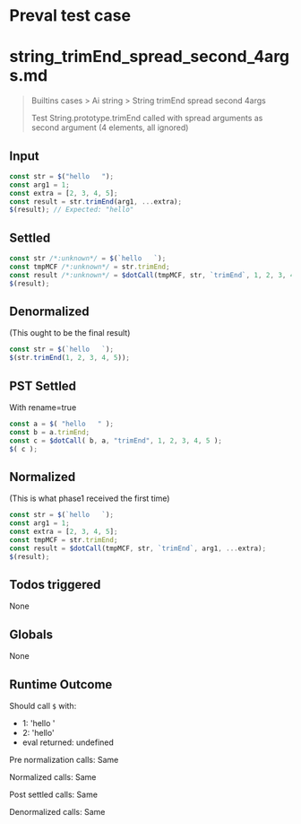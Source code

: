 # Preval test case

# string_trimEnd_spread_second_4args.md

> Builtins cases > Ai string > String trimEnd spread second 4args
>
> Test String.prototype.trimEnd called with spread arguments as second argument (4 elements, all ignored)

## Input

`````js filename=intro
const str = $("hello   ");
const arg1 = 1;
const extra = [2, 3, 4, 5];
const result = str.trimEnd(arg1, ...extra);
$(result); // Expected: "hello"
`````


## Settled


`````js filename=intro
const str /*:unknown*/ = $(`hello   `);
const tmpMCF /*:unknown*/ = str.trimEnd;
const result /*:unknown*/ = $dotCall(tmpMCF, str, `trimEnd`, 1, 2, 3, 4, 5);
$(result);
`````


## Denormalized
(This ought to be the final result)

`````js filename=intro
const str = $(`hello   `);
$(str.trimEnd(1, 2, 3, 4, 5));
`````


## PST Settled
With rename=true

`````js filename=intro
const a = $( "hello   " );
const b = a.trimEnd;
const c = $dotCall( b, a, "trimEnd", 1, 2, 3, 4, 5 );
$( c );
`````


## Normalized
(This is what phase1 received the first time)

`````js filename=intro
const str = $(`hello   `);
const arg1 = 1;
const extra = [2, 3, 4, 5];
const tmpMCF = str.trimEnd;
const result = $dotCall(tmpMCF, str, `trimEnd`, arg1, ...extra);
$(result);
`````


## Todos triggered


None


## Globals


None


## Runtime Outcome


Should call `$` with:
 - 1: 'hello '
 - 2: 'hello'
 - eval returned: undefined

Pre normalization calls: Same

Normalized calls: Same

Post settled calls: Same

Denormalized calls: Same
